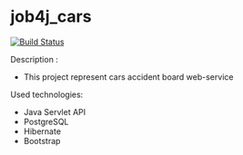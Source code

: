 # job4j_cars

[![Build Status](https://app.travis-ci.com/kalenikov/job4j_cars.svg?branch=main)](https://app.travis-ci.com/kalenikov/job4j_cars)

Description :
- This project represent cars accident board web-service

Used technologies:
- Java Servlet API
- PostgreSQL
- Hibernate
- Bootstrap